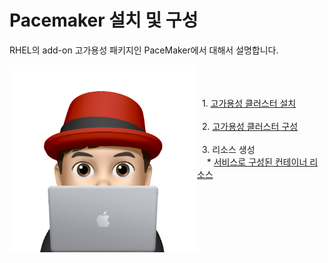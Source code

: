 # Pacemaker 설치 및 구성

RHEL의 add-on 고가용성 패키지인 PaceMaker에서 대해서 설명합니다.

<img align="left" src="/images/이승일--II_컴퓨터.png" width="300px" height="300px" title="100px" alt="안녕"></img><br>
<br>
<br>
&nbsp;&nbsp;1. [고가용성 클러스터 설치](documents/pre-requistic.md)<br>
<br>
&nbsp;&nbsp;2. [고가용성 클러스터 구성](documents/configure-cluster.md)<br>
<br>
&nbsp;&nbsp;3. 리소스 생성<br>
&nbsp;&nbsp;&nbsp;&nbsp;* [서비스로 구성된 컨테이너 리소스](documents/create_podman_as_service.md)<br>